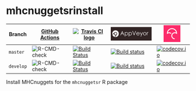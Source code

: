 # mhcnuggetsrinstall

Branch   |[GitHub Actions](https://github.com/richelbilderbeek/mhcnuggetsrinstall/actions)                                     |[![Travis CI logo](man/figures/TravisCI.png)](https://travis-ci.org)                                                                        |[![AppVeyor logo](man/figures/AppVeyor.png)](https://www.appveyor.com)                                                                                                              | [![Codecov logo](man/figures/Codecov.png)](https://www.codecov.io)
---------|--------------------------------------------------------------------------------------------------------------|--------------------------------------------------------------------------------------------------------------------------------------------|------------------------------------------------------------------------------------------------------------------------------------------------------------------------------------|------------------------------------------------------------------------------------------------------------------------------------------------------------------------
`master `|![R-CMD-check](https://github.com/richelbilderbeek/mhcnuggetsrinstall/workflows/R-CMD-check/badge.svg?branch=master) |[![Build Status](https://travis-ci.org/richelbilderbeek/mhcnuggetsr.svg?branch=master)](https://travis-ci.org/richelbilderbeek/mhcnuggetsr) |[![Build status](https://ci.appveyor.com/api/projects/status/r7apdqey2ev9s4q7/branch/master?svg=true)](https://ci.appveyor.com/project/richelbilderbeek/mhcnuggetsrinstall/branch/master)  | [![codecov.io](https://codecov.io/github/richelbilderbeek/mhcnuggetsrinstall/coverage.svg?branch=master)](https://codecov.io/github/richelbilderbeek/mhcnuggetsrinstall/branch/master)
`develop`|![R-CMD-check](https://github.com/richelbilderbeek/mhcnuggetsrinstall/workflows/R-CMD-check/badge.svg?branch=develop)|[![Build Status](https://travis-ci.org/richelbilderbeek/mhcnuggetsr.svg?branch=develop)](https://travis-ci.org/richelbilderbeek/mhcnuggetsr)|[![Build status](https://ci.appveyor.com/api/projects/status/r7apdqey2ev9s4q7/branch/develop?svg=true)](https://ci.appveyor.com/project/richelbilderbeek/mhcnuggetsrinstall/branch/develop)| [![codecov.io](https://codecov.io/github/richelbilderbeek/mhcnuggetsrinstall/coverage.svg?branch=develop)](https://codecov.io/github/richelbilderbeek/mhcnuggetsrinstall/branch/develop)

Install MHCnuggets for the `mhcnuggetsr` R package

